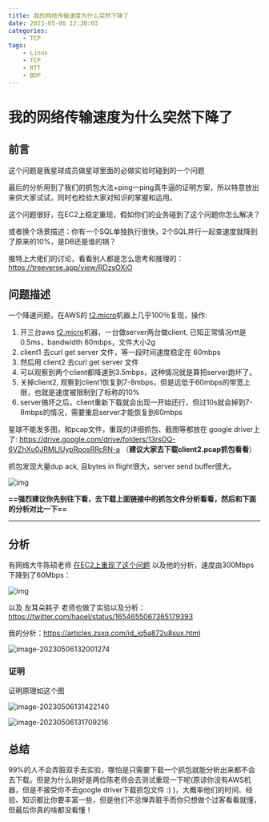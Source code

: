 ```yaml
---
title: 我的网络传输速度为什么突然下降了
date: 2023-05-06 12:30:03
categories:
    - TCP
tags:
    - Linux
    - TCP
    - RTT
    - BDP
---
```


# 我的网络传输速度为什么突然下降了



## 前言

这个问题是我星球成员做星球里面的必做实验时碰到的一个问题

最后的分析用到了我们的抓包大法+ping一ping真牛逼的证明方案，所以特意放出来供大家试试，同时也检验大家对知识的掌握和运用。

这个问题很好，在EC2上稳定重现，假如你们的业务碰到了这个问题你怎么解决？



或者换个场景描述：你有一个SQL单独执行很快，2个SQL并行一起查速度就降到了原来的10%，是DB还是谁的锅？

推特上大佬们的讨论，看看别人都是怎么思考和推理的：https://treeverse.app/view/RDzsOXjO

## 问题描述

一个降速问题，在AWS的 [t2.micro](t2.micro)机器上几乎100％复现，操作: 

1. 开三台aws [t2.micro](t2.micro)机器，一台做server两台做client, 已知正常情况rtt是0.5ms，bandwidth 60mbps，文件大小2g
2. client1 去curl get server 文件，等一段时间速度稳定在 60mbps
3. 然后用 client2 去curl get server 文件
4. 可以观察到两个client都降速到3.5mbps，这种情况就是算把server跑坏了。
5. 关掉client2, 观察到client1恢复到7-8mbps，但是远低于60mbps的带宽上限，也就是速度被限制到了标称的10%
6. server搞坏之后，client重新下载就会出现一开始还行，但过10s就会掉到7-8mbps的情况，需要重启server才能恢复到60mbps

星球不能发多图，和pcap文件，重现的详细抓包、截图等都放在 google driver上了: https://drive.google.com/drive/folders/13rsOQ-6VZhXu0JRMLlUypRposRRcRN-a （**建议大家去下载client2.pcap抓包看看**）



抓包发现大量dup ack, 且bytes in flight很大，server send buffer很大。

![img](https://cdn.jsdelivr.net/gh/plantegg/plantegg.github.io/images/951413iMgBlog/FryRnESX2vOUCICndaLZ3MuaqSmH.png)



**==强烈建议你先别往下看，去下载上面链接中的抓包文件分析看看，然后和下面的分析对比一下==**

------



## 分析

有网络大牛陈硕老师 [在EC2上重现了这个问题](https://twitter.com/bnu_chenshuo/status/1654288717673291776) 以及他的分析，速度由300Mbps下降到了60Mbps：

![img](https://cdn.jsdelivr.net/gh/plantegg/plantegg.github.io/images/951413iMgBlog/Fnl-CGFUBMjLwQWa2i6kPo7MuJFc.png)

以及 左耳朵耗子 老师也做了实验以及分析：https://twitter.com/haoel/status/1654655067365179393



我的分析：https://articles.zsxq.com/id_iq5a872u8sux.html

![image-20230506132001274](https://cdn.jsdelivr.net/gh/plantegg/plantegg.github.io/images/951413iMgBlog/image-20230506132001274.png)

### 证明

证明原理如这个图

![image-20230506131422140](https://cdn.jsdelivr.net/gh/plantegg/plantegg.github.io/images/951413iMgBlog/image-20230506131422140.png)

![image-20230506131709216](https://cdn.jsdelivr.net/gh/plantegg/plantegg.github.io/images/951413iMgBlog/image-20230506131709216.png)

## 总结

99%的人不会弄脏双手去实验，哪怕是只需要下载一个抓包就能分析出来都不会去下载。但是为什么刚好是两位陈老师会去测试重现一下呢(原谅你没有AWS机器，但是不接受你不去google driver下载抓包文件 :) )，大概率他们的时间、经验、知识都比你要丰富一些，但是他们不忌惮弄脏手而你只想做个过客看看就懂，但最后你真的啥都没看懂！

